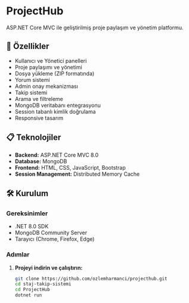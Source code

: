 ﻿# ProjectHub

ASP.NET Core MVC ile geliştirilmiş proje paylaşım ve yönetim platformu.

## 🚀 Özellikler

- Kullanıcı ve Yönetici panelleri
- Proje paylaşımı ve yönetimi
- Dosya yükleme (ZIP formatında)
- Yorum sistemi
- Admin onay mekanizması
- Takip sistemi
- Arama ve filtreleme
- MongoDB veritabanı entegrasyonu
- Session tabanlı kimlik doğrulama
- Responsive tasarım

## 📋 Teknolojiler

- **Backend:** ASP.NET Core MVC 8.0
- **Database:** MongoDB
- **Frontend:** HTML, CSS, JavaScript, Bootstrap
- **Session Management:** Distributed Memory Cache

## 🛠️ Kurulum

### Gereksinimler

- .NET 8.0 SDK
- MongoDB Community Server
- Tarayıcı (Chrome, Firefox, Edge)

### Adımlar

1. **Projeyi indirin ve çalıştırın:**
   ```bash
   git clone https://github.com/ozlemharmanci/projecthub.git
   cd staj-takip-sistemi
   cd ProjectHub
   dotnet run
